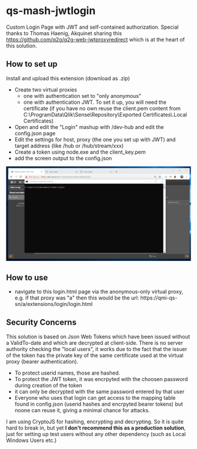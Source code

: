 # qs-mash-jwtlogin
Custom Login Page with JWT and self-contained authorization. 
Special thanks to Thomas Haenig, Akquinet sharing this https://github.com/q2g/q2g-web-jwtproxyredirect which is at the heart of this solution.

## How to set up
Install and upload this extension (download as .zip)
 - Create two virtual proxies
   * one with authentication set to "only anonymous" 
   * one with authentication JWT. To set it up, you will need the certificate (if you have no own reuse the client.pem content from C:\ProgramData\Qlik\Sense\Repository\Exported Certificates\\.Local Certificates)
 - Open and edit the "Login" mashup with /dev-hub and edit the config.json page
 - Edit the settings for host, proxy (the one you set up with JWT) and target address (like /hub or /hub/stream/xxx)
 - Create a token using node.exe and the client_key.pem
 - add the screen output to the config.json

![alttext](https://github.com/ChristofSchwarz/pics/raw/master/jwttokenslogin.gif "screenshot")

## How to use
 - navigate to this login.html page via the anonymous-only virtual proxy, e.g. if that proxy was "a" then this would be the url: 
https://qmi-qs-sn/a/extensions/login/login.html

## Security Concerns

This solution is based on Json Web Tokens which have been issued without a ValidTo-date and which are decrypted at client-side. There is no server authority checking the "local users", it works due to the fact that the issuer of the token has the private key of the  same certificate used at the virtual proxy (bearer authentication).

 - To protect userid names, those are hashed.
 - To protect the JWT token, it was encrpyted with the choosen password during creation of the token
 - it can only be decrypted with the same password entered by that user
 - Everyone who uses that login can get access to the mapping table found in config.json (userid hashes and encrpyted bearer tokens) but noone can reuse it, giving a minimal chance for attacks.

I am using CryptoJS for hashing, encrypting and decrypting. So it is quite hard to break in, but yet __I don't recommend this as a production solution__, just for setting up test users without any other dependency (such as Local Windows Users etc.)

